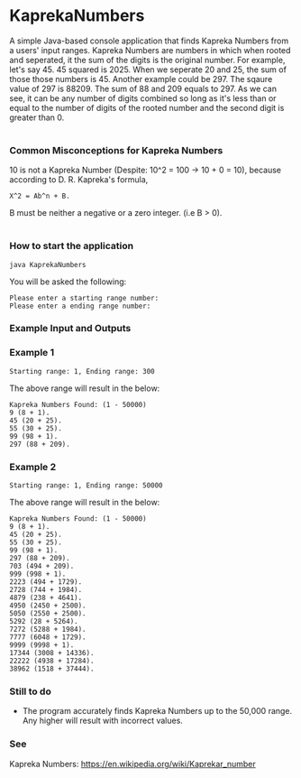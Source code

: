 # KaprekaNumbers
A simple Java-based console application that finds Kapreka Numbers from a users' input ranges. Kapreka Numbers are numbers in which when rooted and seperated, it the sum of the digits is the original number. For example, let's say 45. 45 squared is 2025. When we seperate 20 and 25, the sum of those those numbers is 45. Another example could be 297. The sqaure value of 297 is 88209. The sum of 88 and 209 equals to 297. As we can see, it can be any number of digits combined so long as it's less than or equal to the number of digits of the rooted number and the second digit is greater than 0.
<br />
<br />
### Common Misconceptions for Kapreka Numbers ###
10 is not a Kapreka Number (Despite: 10^2 = 100 -> 10 + 0 = 10), because according to D. R. Kapreka's formula, 
```
X^2 = Ab^n + B.
```
B must be neither a negative or a zero integer. (i.e B > 0).
<br />
<br />
### How to start the application ###
```
java KaprekaNumbers
```
You will be asked the following:
```
Please enter a starting range number:
Please enter a ending range number:
```
### Example Input and Outputs ###
### Example 1 ###
```
Starting range: 1, Ending range: 300
```
The above range will result in the below:
```
Kapreka Numbers Found: (1 - 50000)
9 (8 + 1).
45 (20 + 25).
55 (30 + 25).
99 (98 + 1).
297 (88 + 209).
```
### Example 2 ###
```
Starting range: 1, Ending range: 50000
```
The above range will result in the below:
```
Kapreka Numbers Found: (1 - 50000)
9 (8 + 1).
45 (20 + 25).
55 (30 + 25).
99 (98 + 1).
297 (88 + 209).
703 (494 + 209).
999 (998 + 1).
2223 (494 + 1729).
2728 (744 + 1984).
4879 (238 + 4641).
4950 (2450 + 2500).
5050 (2550 + 2500).
5292 (28 + 5264).
7272 (5288 + 1984).
7777 (6048 + 1729).
9999 (9998 + 1).
17344 (3008 + 14336).
22222 (4938 + 17284).
38962 (1518 + 37444).
```

### Still to do ###
- The program accurately finds Kapreka Numbers up to the 50,000 range. Any higher will result with incorrect values.

### See ###
Kapreka Numbers: https://en.wikipedia.org/wiki/Kaprekar_number
